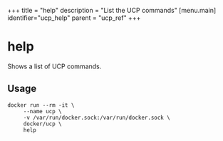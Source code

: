 +++
title = "help"
description = "List the UCP commands"
[menu.main]
identifier="ucp_help"
parent = "ucp_ref"
+++

# help

Shows a list of UCP commands.

## Usage

```
docker run --rm -it \
     --name ucp \
     -v /var/run/docker.sock:/var/run/docker.sock \
     docker/ucp \
     help
```
